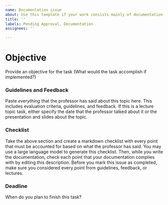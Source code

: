 ```yaml
---
name: Documentation issue
about: Use this template if your work consists mainly of documentation.
title: ''
labels: Pending Approval, Documentation
assignees: ''

---
```


# Objective
Provide an objective for the task (What would the task accomplish if implemented?)

### Guidelines and Feedback
Paste *everything* that the professor has said about this topic here. This includes evaluation criteria, guidelines, and feedback. If this is a lecture topic task, either specify the date that the professor talked about it or the presentation and slides about the topic.

### Checklist
Take the above section and create a markdown checklist with every point that must be accounted for based on what the professor has said. You may use a large language model to generate this checklist. Then, while you write the documentation, check each point that your documentation complies with by editing this description. Before you mark this issue as completed, make sure you considered every point from guidelines, feedback, or lectures.

### Deadline
When do you plan to finish this task?
